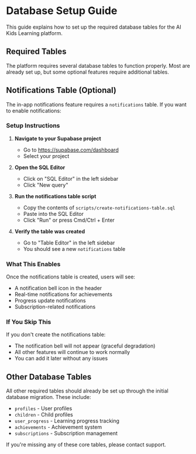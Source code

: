 # Database Setup Guide

This guide explains how to set up the required database tables for the AI Kids Learning platform.

## Required Tables

The platform requires several database tables to function properly. Most are already set up, but some optional features require additional tables.

## Notifications Table (Optional)

The in-app notifications feature requires a `notifications` table. If you want to enable notifications:

### Setup Instructions

1. **Navigate to your Supabase project**
   - Go to https://supabase.com/dashboard
   - Select your project

2. **Open the SQL Editor**
   - Click on "SQL Editor" in the left sidebar
   - Click "New query"

3. **Run the notifications table script**
   - Copy the contents of `scripts/create-notifications-table.sql`
   - Paste into the SQL Editor
   - Click "Run" or press Cmd/Ctrl + Enter

4. **Verify the table was created**
   - Go to "Table Editor" in the left sidebar
   - You should see a new `notifications` table

### What This Enables

Once the notifications table is created, users will see:
- A notification bell icon in the header
- Real-time notifications for achievements
- Progress update notifications
- Subscription-related notifications

### If You Skip This

If you don't create the notifications table:
- The notification bell will not appear (graceful degradation)
- All other features will continue to work normally
- You can add it later without any issues

## Other Database Tables

All other required tables should already be set up through the initial database migration. These include:
- `profiles` - User profiles
- `children` - Child profiles
- `user_progress` - Learning progress tracking
- `achievements` - Achievement system
- `subscriptions` - Subscription management

If you're missing any of these core tables, please contact support.
